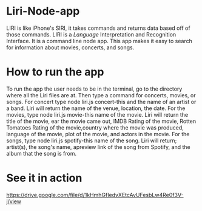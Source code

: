 # Liri-Node-app

LIRI is like iPhone's SIRI, it takes commands and returns data based off of those commands. 
LIRI is a _Language_ Interpretation and Recognition Interface. It is a command line node app.
This  app makes it easy to search for information about movies, concerts, and songs.

# How to run the app

To run the app the user needs to be in the terminal, go to the directory where all the Liri files are at. Then type a command for concerts, movies, or songs. 
For concert type node liri.js  concert-this and the name of an artist or a band. 
Liri will return the name of the venue, location, the date. 
For the movies, type node liri.js movie-this name of the movie. 
Liri will return the title of the movie, ear the movie came out, IMDB Rating of the movie, Rotten Tomatoes Rating of the movie,country where the movie was produced, language of the movie, plot of the movie, and actors in the movie.
For the songs, type node liri.js spotify-this name of the song. 
Liri will return; artist(s), the song's name, apreview link of the song from Spotify, and the album that the song is from.

# See it in action
https://drive.google.com/file/d/1kHmhGfIedvXEtcAvUFesbLw4Re0f3V-j/view

